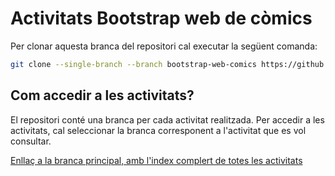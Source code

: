 # Activitats Bootstrap web de còmics

Per clonar aquesta branca del repositori cal executar la següent comanda:

```bash
git clone --single-branch --branch bootstrap-web-comics https://github.com/picuu/m09
```

## Com accedir a les activitats?

El repositori conté una branca per cada activitat realitzada. Per accedir a les activitats, cal seleccionar la branca corresponent a l'activitat que es vol consultar.

[Enllaç a la branca principal, amb l'index complert de totes les activitats](https://github.com/picuu/m09)
